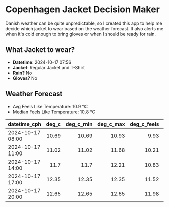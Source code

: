 
# Copenhagen Jacket Decision Maker

Danish weather can be quite unpredictable, so I created this app to help me decide which jacket to wear based on the weather forecast. 
It also alerts me when it's cold enough to bring gloves or when I should be ready for rain.

## What Jacket to wear?

- **Datetime**: 2024-10-17 07:56
- **Jacket**: Regular Jacket and T-Shirt
- **Rain?** No
- **Gloves?** No

## Weather Forecast
- Avg Feels Like Temperature: 10.9 °C
- Median Feels Like Temperature: 10.8 °C

| datetime_cph     |   deg_c |   deg_c_min |   deg_c_max |   deg_c_feels | weather   | wind   | rain   |
|:-----------------|--------:|------------:|------------:|--------------:|:----------|:-------|:-------|
| 2024-10-17 08:00 |   10.69 |       10.69 |       10.93 |          9.93 | Clouds    | High   | None   |
| 2024-10-17 11:00 |   11.02 |       11.02 |       11.68 |         10.21 | Clouds    | High   | None   |
| 2024-10-17 14:00 |   11.7  |       11.7  |       12.21 |         10.83 | Clouds    | High   | None   |
| 2024-10-17 17:00 |   12.35 |       12.35 |       12.35 |         11.52 | Clouds    | High   | None   |
| 2024-10-17 20:00 |   12.65 |       12.65 |       12.65 |         11.98 | Clouds    | High   | None   |
        